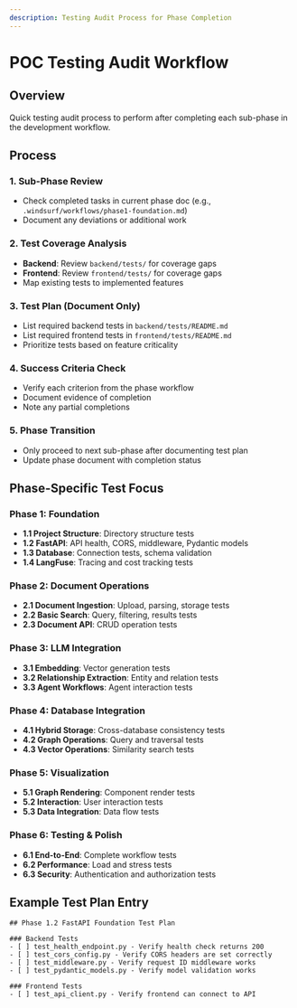 ```yaml
---
description: Testing Audit Process for Phase Completion
---
```


# POC Testing Audit Workflow

## Overview
Quick testing audit process to perform after completing each sub-phase in the development workflow.

## Process

### 1. Sub-Phase Review
- Check completed tasks in current phase doc (e.g., `.windsurf/workflows/phase1-foundation.md`)
- Document any deviations or additional work

### 2. Test Coverage Analysis
- **Backend**: Review `backend/tests/` for coverage gaps
- **Frontend**: Review `frontend/tests/` for coverage gaps
- Map existing tests to implemented features

### 3. Test Plan (Document Only)
- List required backend tests in `backend/tests/README.md`
- List required frontend tests in `frontend/tests/README.md`
- Prioritize tests based on feature criticality

### 4. Success Criteria Check
- Verify each criterion from the phase workflow
- Document evidence of completion
- Note any partial completions

### 5. Phase Transition
- Only proceed to next sub-phase after documenting test plan
- Update phase document with completion status

## Phase-Specific Test Focus

### Phase 1: Foundation
- **1.1 Project Structure**: Directory structure tests
- **1.2 FastAPI**: API health, CORS, middleware, Pydantic models
- **1.3 Database**: Connection tests, schema validation
- **1.4 LangFuse**: Tracing and cost tracking tests

### Phase 2: Document Operations
- **2.1 Document Ingestion**: Upload, parsing, storage tests
- **2.2 Basic Search**: Query, filtering, results tests
- **2.3 Document API**: CRUD operation tests

### Phase 3: LLM Integration
- **3.1 Embedding**: Vector generation tests
- **3.2 Relationship Extraction**: Entity and relation tests
- **3.3 Agent Workflows**: Agent interaction tests

### Phase 4: Database Integration
- **4.1 Hybrid Storage**: Cross-database consistency tests
- **4.2 Graph Operations**: Query and traversal tests
- **4.3 Vector Operations**: Similarity search tests

### Phase 5: Visualization
- **5.1 Graph Rendering**: Component render tests
- **5.2 Interaction**: User interaction tests
- **5.3 Data Integration**: Data flow tests

### Phase 6: Testing & Polish
- **6.1 End-to-End**: Complete workflow tests
- **6.2 Performance**: Load and stress tests
- **6.3 Security**: Authentication and authorization tests

## Example Test Plan Entry

```
## Phase 1.2 FastAPI Foundation Test Plan

### Backend Tests
- [ ] test_health_endpoint.py - Verify health check returns 200
- [ ] test_cors_config.py - Verify CORS headers are set correctly
- [ ] test_middleware.py - Verify request ID middleware works
- [ ] test_pydantic_models.py - Verify model validation works

### Frontend Tests
- [ ] test_api_client.py - Verify frontend can connect to API
```
